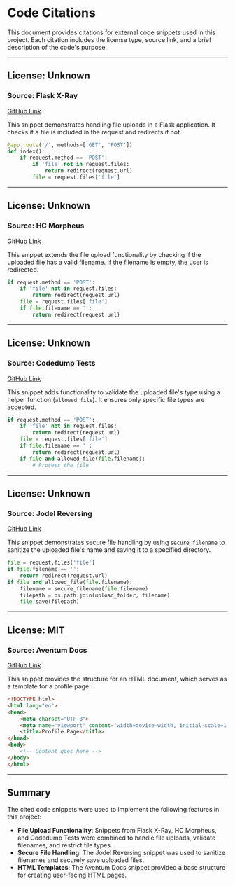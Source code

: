 # Code Citations

This document provides citations for external code snippets used in this project. Each citation includes the license type, source link, and a brief description of the code's purpose.

---

## License: Unknown
### Source: Flask X-Ray
[GitHub Link](https://github.com/sciencelee/flask_xray/tree/3b6e35764eaf46a15517d9d0533e1c589c331e6d/app.py)

This snippet demonstrates handling file uploads in a Flask application. It checks if a file is included in the request and redirects if not.

```python
@app.route('/', methods=['GET', 'POST'])
def index():
    if request.method == 'POST':
        if 'file' not in request.files:
            return redirect(request.url)
        file = request.files['file']
```

---

## License: Unknown
### Source: HC Morpheus
[GitHub Link](https://github.com/felbinger/HC_Morpheus_0x0c/tree/f7049d9cb770a57857335afd4a6aa85b7b908d4f/app.py)

This snippet extends the file upload functionality by checking if the uploaded file has a valid filename. If the filename is empty, the user is redirected.

```python
if request.method == 'POST':
    if 'file' not in request.files:
        return redirect(request.url)
    file = request.files['file']
    if file.filename == '':
        return redirect(request.url)
```

---

## License: Unknown
### Source: Codedump Tests
[GitHub Link](https://github.com/SW15gooner/codedump_tests/tree/3434425a8081425a33a1066742d8d281f0278aa5/experiments/face_recognition/examples/web_service_example.py)

This snippet adds functionality to validate the uploaded file's type using a helper function (`allowed_file`). It ensures only specific file types are accepted.

```python
if request.method == 'POST':
    if 'file' not in request.files:
        return redirect(request.url)
    file = request.files['file']
    if file.filename == '':
        return redirect(request.url)
    if file and allowed_file(file.filename):
        # Process the file
```

---

## License: Unknown
### Source: Jodel Reversing
[GitHub Link](https://github.com/JodelRaccoons/JodelReversing/tree/09c0f2d56fb8e01f9108ca9ea06c0aa31e74fef0/Jodel-Keyhack-v3/backend/server.py)

This snippet demonstrates secure file handling by using `secure_filename` to sanitize the uploaded file's name and saving it to a specified directory.

```python
file = request.files['file']
if file.filename == '':
    return redirect(request.url)
if file and allowed_file(file.filename):
    filename = secure_filename(file.filename)
    filepath = os.path.join(upload_folder, filename)
    file.save(filepath)
```

---

## License: MIT
### Source: Aventum Docs
[GitHub Link](https://github.com/TryAventum/docs/tree/0a0e0a4b175ca7a293393079e21fdf7f598ca761/src/md-docs/tutorial/blog/vanilla-javascript/profile-page/index.md)

This snippet provides the structure for an HTML document, which serves as a template for a profile page.

```html
<!DOCTYPE html>
<html lang="en">
<head>
    <meta charset="UTF-8">
    <meta name="viewport" content="width=device-width, initial-scale=1.0">
    <title>Profile Page</title>
</head>
<body>
    <!-- Content goes here -->
</body>
</html>
```

---

## Summary

The cited code snippets were used to implement the following features in this project:
- **File Upload Functionality**: Snippets from Flask X-Ray, HC Morpheus, and Codedump Tests were combined to handle file uploads, validate filenames, and restrict file types.
- **Secure File Handling**: The Jodel Reversing snippet was used to sanitize filenames and securely save uploaded files.
- **HTML Templates**: The Aventum Docs snippet provided a base structure for creating user-facing HTML pages.

